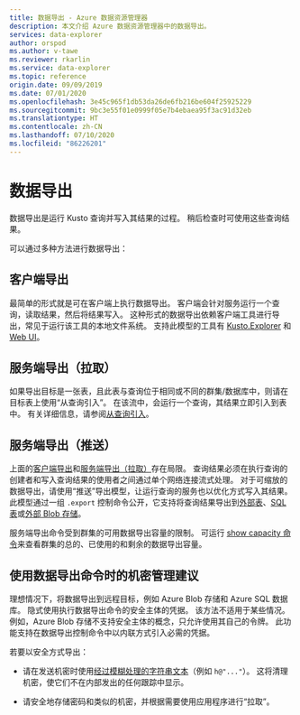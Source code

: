 ```yaml
---
title: 数据导出 - Azure 数据资源管理器
description: 本文介绍 Azure 数据资源管理器中的数据导出。
services: data-explorer
author: orspod
ms.author: v-tawe
ms.reviewer: rkarlin
ms.service: data-explorer
ms.topic: reference
origin.date: 09/09/2019
ms.date: 07/01/2020
ms.openlocfilehash: 3e45c965f1db53da26de6fb216be604f25925229
ms.sourcegitcommit: 9bc3e55f01e0999f05e7b4ebaea95f3ac91d32eb
ms.translationtype: HT
ms.contentlocale: zh-CN
ms.lasthandoff: 07/10/2020
ms.locfileid: "86226201"
---
```

# <a name="data-export"></a>数据导出

数据导出是运行 Kusto 查询并写入其结果的过程。 稍后检查时可使用这些查询结果。

可以通过多种方法进行数据导出：

## <a name="client-side-export"></a>客户端导出
  最简单的形式就是可在客户端上执行数据导出。 客户端会针对服务运行一个查询，读取结果，然后将结果写入。
这种形式的数据导出依赖客户端工具进行导出，常见于运行该工具的本地文件系统。 支持此模型的工具有 [Kusto.Explorer](../../tools/kusto-explorer.md) 和 [Web UI](../../../web-query-data.md)。

## <a name="service-side-export-pull"></a>服务端导出（拉取）
  如果导出目标是一张表，且此表与查询位于相同或不同的群集/数据库中，则请在目标表上使用“从查询引入”。 在该流中，会运行一个查询，其结果立即引入到表中。 有关详细信息，请参阅[从查询引入](../../management/data-ingestion/ingest-from-query.md)。

## <a name="service-side-export-push"></a>服务端导出（推送）
  上面的[客户端导出](#client-side-export)和[服务端导出（拉取）](#service-side-export-pull)存在局限。 查询结果必须在执行查询的创建者和写入查询结果的使用者之间通过单个网络连接流式处理。
对于可缩放的数据导出，请使用“推送”导出模型，让运行查询的服务也以优化方式写入其结果。 此模型通过一组 `.export` 控制命令公开，它支持将查询结果导出到[外部表](export-data-to-an-external-table.md)、[SQL 表](export-data-to-sql.md)或[外部 Blob 存储](export-data-to-storage.md)。
  
  服务端导出命令受到群集的可用数据导出容量的限制。
可运行 [show capacity 命令](../../management/diagnostics.md#show-capacity)来查看群集的总的、已使用的和剩余的数据导出容量。

## <a name="recommendations-for-secret-management-when-using-data-export-commands"></a>使用数据导出命令时的机密管理建议

理想情况下，将数据导出到远程目标，例如 Azure Blob 存储和 Azure SQL 数据库。 隐式使用执行数据导出命令的安全主体的凭据。 该方法不适用于某些情况。 例如，Azure Blob 存储不支持安全主体的概念，只允许使用其自己的令牌。
此功能支持在数据导出控制命令中以内联方式引入必需的凭据。

若要以安全方式导出：

* 请在发送机密时使用[经过模糊处理的字符串文本](../../query/scalar-data-types/string.md#obfuscated-string-literals)（例如 `h@"..."`）。 这将清理机密，使它们不在内部发出的任何跟踪中显示。

* 请安全地存储密码和类似的机密，并根据需要使用应用程序进行“拉取”。

